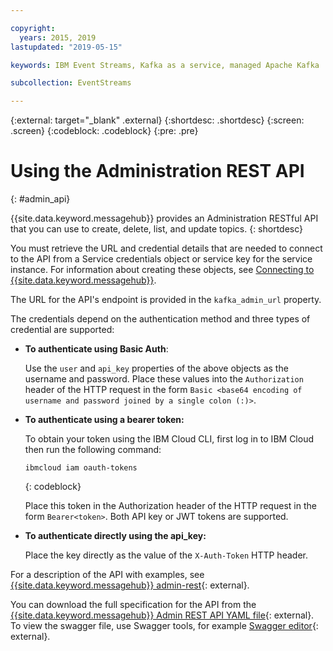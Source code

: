 ```yaml
---

copyright:
  years: 2015, 2019
lastupdated: "2019-05-15"

keywords: IBM Event Streams, Kafka as a service, managed Apache Kafka

subcollection: EventStreams

---
```


{:external: target="_blank" .external}
{:shortdesc: .shortdesc}
{:screen: .screen}
{:codeblock: .codeblock}
{:pre: .pre}

# Using the Administration REST API
{: #admin_api}

{{site.data.keyword.messagehub}} provides an Administration RESTful API that you can use to create, delete, list, and update topics.
{: shortdesc}

You must retrieve the URL and credential details that are needed to connect to the API from a Service credentials object or service key for the service instance. For information about creating these objects, see 
[Connecting to {{site.data.keyword.messagehub}}](/docs/EventStreams?topic=EventStreams-connecting).

The URL for the API's endpoint is provided in the `kafka_admin_url` property.

The credentials depend on the authentication method and three types of credential are supported:

* **To authenticate using Basic Auth**:

    Use the `user` and `api_key` properties of the above objects as the username and password. Place these values into the `Authorization` header of the HTTP request in the form `Basic <base64 encoding of username and password joined by a single colon (:)>`.

* **To authenticate using a bearer token:** 

    To obtain your token using the IBM Cloud CLI, first log in to IBM Cloud then run the following command: 

    ```text
    ibmcloud iam oauth-tokens
    ```
    {: codeblock}

    Place this token in the Authorization header of the HTTP request in the form `Bearer<token>`. Both API key or JWT tokens are supported. 

* **To authenticate directly using the api_key:**

    Place the key directly as the value of the `X-Auth-Token` HTTP header.

For a description of the API with examples, see 
[{{site.data.keyword.messagehub}} admin-rest](https://github.com/ibm-messaging/event-streams-docs/tree/master/admin-rest-api){: external}.

You can download the full specification for the API from the [{{site.data.keyword.messagehub}} Admin REST API YAML file](https://github.com/ibm-messaging/event-streams-docs/blob/master/admin-rest-api/admin-rest-api.yaml){: external}.
To view the swagger file, use Swagger tools, for example [Swagger editor](http://editor.swagger.io/#/){: external}.





